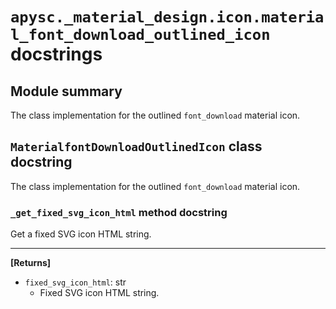 # `apysc._material_design.icon.material_font_download_outlined_icon` docstrings

## Module summary

The class implementation for the outlined `font_download` material icon.

## `MaterialfontDownloadOutlinedIcon` class docstring

The class implementation for the outlined `font_download` material icon.

### `_get_fixed_svg_icon_html` method docstring

Get a fixed SVG icon HTML string.<hr>

**[Returns]**

- `fixed_svg_icon_html`: str
  - Fixed SVG icon HTML string.